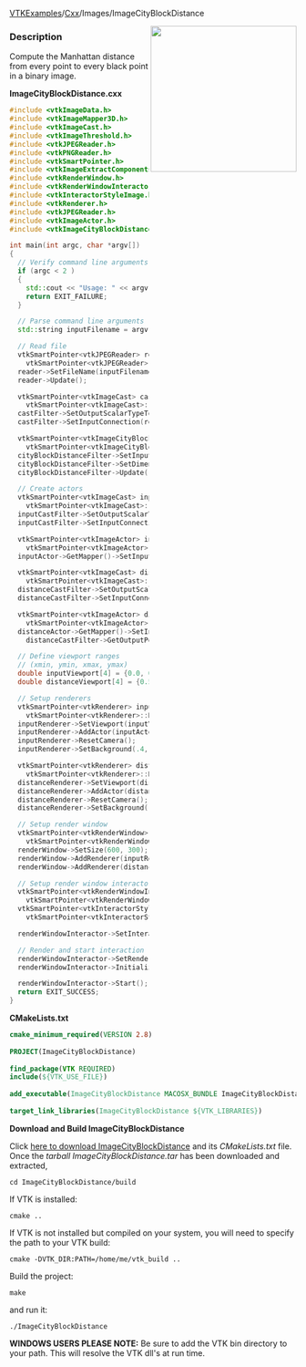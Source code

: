 [VTKExamples](/home/)/[Cxx](/Cxx)/Images/ImageCityBlockDistance

<img align="right" src="https://github.com/lorensen/VTKExamples/blob/gh-pages/Testing/Baseline/Images/TestImageCityBlockDistance.png?raw=true" width="256" />

### Description
Compute the Manhattan distance from every point to every black point in a binary image.

**ImageCityBlockDistance.cxx**
```c++
#include <vtkImageData.h>
#include <vtkImageMapper3D.h>
#include <vtkImageCast.h>
#include <vtkImageThreshold.h>
#include <vtkJPEGReader.h>
#include <vtkPNGReader.h>
#include <vtkSmartPointer.h>
#include <vtkImageExtractComponents.h>
#include <vtkRenderWindow.h>
#include <vtkRenderWindowInteractor.h>
#include <vtkInteractorStyleImage.h>
#include <vtkRenderer.h>
#include <vtkJPEGReader.h>
#include <vtkImageActor.h>
#include <vtkImageCityBlockDistance.h>

int main(int argc, char *argv[])
{
  // Verify command line arguments
  if (argc < 2 )
  {
    std::cout << "Usage: " << argv[0] << " BinaryImage.jpg" << std::endl;
    return EXIT_FAILURE;
  }

  // Parse command line arguments
  std::string inputFilename = argv[1];

  // Read file
  vtkSmartPointer<vtkJPEGReader> reader =
    vtkSmartPointer<vtkJPEGReader>::New();
  reader->SetFileName(inputFilename.c_str());
  reader->Update();

  vtkSmartPointer<vtkImageCast> castFilter =
    vtkSmartPointer<vtkImageCast>::New();
  castFilter->SetOutputScalarTypeToShort();
  castFilter->SetInputConnection(reader->GetOutputPort());

  vtkSmartPointer<vtkImageCityBlockDistance> cityBlockDistanceFilter =
    vtkSmartPointer<vtkImageCityBlockDistance>::New();
  cityBlockDistanceFilter->SetInputConnection(castFilter->GetOutputPort());
  cityBlockDistanceFilter->SetDimensionality(2);
  cityBlockDistanceFilter->Update();

  // Create actors
  vtkSmartPointer<vtkImageCast> inputCastFilter =
    vtkSmartPointer<vtkImageCast>::New();
  inputCastFilter->SetOutputScalarTypeToUnsignedChar();
  inputCastFilter->SetInputConnection(reader->GetOutputPort());

  vtkSmartPointer<vtkImageActor> inputActor =
    vtkSmartPointer<vtkImageActor>::New();
  inputActor->GetMapper()->SetInputConnection(inputCastFilter->GetOutputPort());

  vtkSmartPointer<vtkImageCast> distanceCastFilter =
    vtkSmartPointer<vtkImageCast>::New();
  distanceCastFilter->SetOutputScalarTypeToUnsignedChar();
  distanceCastFilter->SetInputConnection(cityBlockDistanceFilter->GetOutputPort());

  vtkSmartPointer<vtkImageActor> distanceActor =
    vtkSmartPointer<vtkImageActor>::New();
  distanceActor->GetMapper()->SetInputConnection(
    distanceCastFilter->GetOutputPort());

  // Define viewport ranges
  // (xmin, ymin, xmax, ymax)
  double inputViewport[4] = {0.0, 0.0, 0.5, 1.0};
  double distanceViewport[4] = {0.5, 0.0, 1.0, 1.0};

  // Setup renderers
  vtkSmartPointer<vtkRenderer> inputRenderer =
    vtkSmartPointer<vtkRenderer>::New();
  inputRenderer->SetViewport(inputViewport);
  inputRenderer->AddActor(inputActor);
  inputRenderer->ResetCamera();
  inputRenderer->SetBackground(.4, .5, .9);

  vtkSmartPointer<vtkRenderer> distanceRenderer =
    vtkSmartPointer<vtkRenderer>::New();
  distanceRenderer->SetViewport(distanceViewport);
  distanceRenderer->AddActor(distanceActor);
  distanceRenderer->ResetCamera();
  distanceRenderer->SetBackground(.4, .5, .7);

  // Setup render window
  vtkSmartPointer<vtkRenderWindow> renderWindow =
    vtkSmartPointer<vtkRenderWindow>::New();
  renderWindow->SetSize(600, 300);
  renderWindow->AddRenderer(inputRenderer);
  renderWindow->AddRenderer(distanceRenderer);

  // Setup render window interactor
  vtkSmartPointer<vtkRenderWindowInteractor> renderWindowInteractor =
    vtkSmartPointer<vtkRenderWindowInteractor>::New();
  vtkSmartPointer<vtkInteractorStyleImage> style =
    vtkSmartPointer<vtkInteractorStyleImage>::New();

  renderWindowInteractor->SetInteractorStyle(style);

  // Render and start interaction
  renderWindowInteractor->SetRenderWindow(renderWindow);
  renderWindowInteractor->Initialize();

  renderWindowInteractor->Start();
  return EXIT_SUCCESS;
}
```
**CMakeLists.txt**
```cmake
cmake_minimum_required(VERSION 2.8)
 
PROJECT(ImageCityBlockDistance)
 
find_package(VTK REQUIRED)
include(${VTK_USE_FILE})
 
add_executable(ImageCityBlockDistance MACOSX_BUNDLE ImageCityBlockDistance.cxx)
 
target_link_libraries(ImageCityBlockDistance ${VTK_LIBRARIES})
```

**Download and Build ImageCityBlockDistance**

Click [here to download ImageCityBlockDistance](https://github.com/lorensen/VTKWikiExamplesTarballs/raw/master/ImageCityBlockDistance.tar) and its *CMakeLists.txt* file.
Once the *tarball ImageCityBlockDistance.tar* has been downloaded and extracted,
```
cd ImageCityBlockDistance/build 
```
If VTK is installed:
```
cmake ..
```
If VTK is not installed but compiled on your system, you will need to specify the path to your VTK build:
```
cmake -DVTK_DIR:PATH=/home/me/vtk_build ..
```
Build the project:
```
make
```
and run it:
```
./ImageCityBlockDistance
```
**WINDOWS USERS PLEASE NOTE:** Be sure to add the VTK bin directory to your path. This will resolve the VTK dll's at run time.


